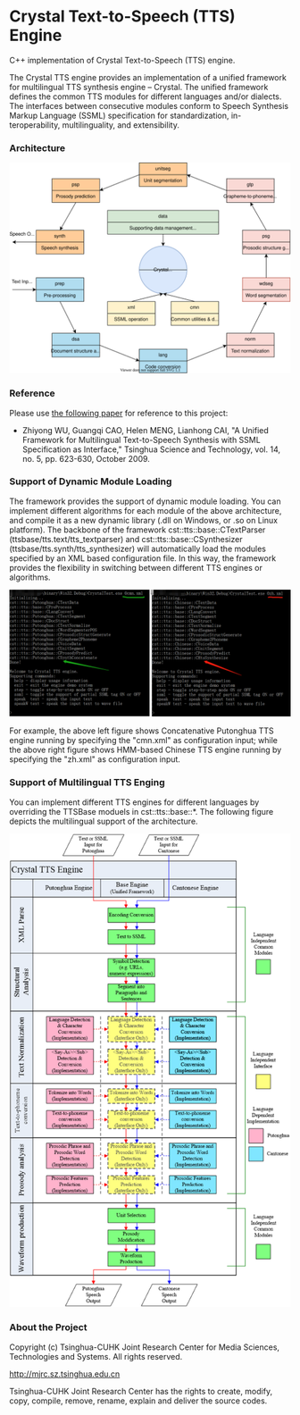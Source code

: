 ﻿# Crystal Text-to-Speech (TTS) Engine

C++ implementation of Crystal Text-to-Speech (TTS) engine.

The Crystal TTS engine provides an implementation of a unified framework for multilingual TTS synthesis engine – Crystal.  The unified framework defines the common TTS modules for different languages and/or dialects.  The interfaces between consecutive modules conform to Speech Synthesis Markup Language (SSML) specification for standardization, in-teroperability, multilinguality, and extensibility.

### Architecture

<p align="center">
  <img src="./document/docs/architecture.svg"/>
</p>

### Reference
Please use [the following paper](http://www1.se.cuhk.edu.hk/~hccl/publications/pub/2035_Unified%20Framework.pdf) for reference to this project:

- Zhiyong WU, Guangqi CAO, Helen MENG, Lianhong CAI, "A Unified Framework for Multilingual Text-to-Speech Synthesis with SSML Specification as Interface," Tsinghua Science and Technology, vol. 14, no. 5, pp. 623-630, October 2009.

### Support of Dynamic Module Loading

The framework provides the support of dynamic module loading.  You can implement different algorithms for each module of the above architecture, and compile it as a new dynamic library (.dll on Windows, or .so on Linux platform).  The backbone of the framework cst::tts::base::CTextParser (ttsbase/tts.text/tts_textparser) and cst::tts::base::CSynthesizer (ttsbase/tts.synth/tts_synthesizer) will automatically load the modules specified by an XML based configuration file.  In this way, the framework provides the flexibility in switching between different TTS engines or algorithms.

<p align="center">
  <img src="./document/docs/dynamic_module_loading.png"/>
</p> 

For example, the above left figure shows Concatenative Putonghua TTS engine running by specifying the "cmn.xml" as configuration input; while the above right figure shows HMM-based Chinese TTS engine running by specifying the "zh.xml" as configuration input.


### Support of Multilingual TTS Enging

You can implement different TTS engines for different languages by overriding the TTSBase moduels in cst::tts::base::*.  The following figure depicts the multilingual support of the architecture.

<p align="center">
  <img src="./document/docs/interface.png"/>
</p> 


### About the Project

Copyright (c) Tsinghua-CUHK Joint Research Center for Media Sciences, Technologies and Systems. All rights reserved.

http://mjrc.sz.tsinghua.edu.cn

Tsinghua-CUHK Joint Research Center has the rights to create, modify, copy, compile, remove, rename, explain and deliver the source codes.
